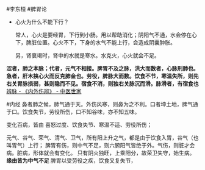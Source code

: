 #李东桓 #脾胃论




- 心火为什么不能下行？
  
  常人，心火是要经胃，下行到小肠。用以帮助消化；阴阳气不通，水会停在心下，脾脏位置。心火不下，下身的水气不能上行，会造成阴囊肿胀。
  
  另，肾衰竭时，肾中的水就是寒水。水克火，心火就会不足。



**涩者，肺之本脉；代者，元气不相接。脾胃不及之脉，洪大而数者，心脉刑肺也。急者，肝木挟心火而反克肺金也。劳役，脾脉大而数。饮食不节，寒温失所，则先右关胃脉损弱，甚则隐而不见。宿食不消，则独右关脉沉而滑。脉滑者，有宿食也**  [辨脉 - 《内外伤辨》 - 中医世家](https://www.zysj.com.cn/lilunshuji/neiwaishangbian5702/297-3-2.html)



#内经 
鼻者肺之候，肺气通于天。外伤风寒，则鼻为之不利。口者坤土地，脾气通于口。饮食失节，劳役所伤，口不知谷味，亦不知五味。


变化百病，皆由 喜怒过度、饮食失节、寒温不适、劳役所伤；

元气、谷气、荣气、清气、卫气，所有阳上升之气，都是由于饮食入胃，谷气（也叫胃气）上行；
脾胃有伤，则中气不足，则六腑阳气皆绝于外。气伤，则脏才会病。脏病，形体就会有变化。
只有阴火独旺，上乘阳分，故荣卫失守，始生病。**缘由皆为中气不足**
脾胃以受劳役之疾，饮食又复失节，




















